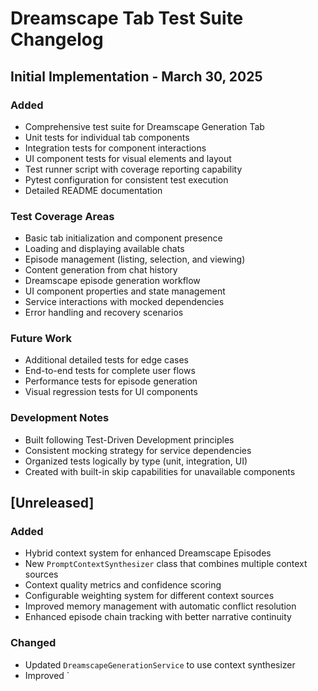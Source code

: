 # Dreamscape Tab Test Suite Changelog

## Initial Implementation - March 30, 2025

### Added
- Comprehensive test suite for Dreamscape Generation Tab
- Unit tests for individual tab components
- Integration tests for component interactions
- UI component tests for visual elements and layout
- Test runner script with coverage reporting capability
- Pytest configuration for consistent test execution
- Detailed README documentation

### Test Coverage Areas
- Basic tab initialization and component presence
- Loading and displaying available chats
- Episode management (listing, selection, and viewing)
- Content generation from chat history
- Dreamscape episode generation workflow
- UI component properties and state management
- Service interactions with mocked dependencies
- Error handling and recovery scenarios

### Future Work
- Additional detailed tests for edge cases
- End-to-end tests for complete user flows
- Performance tests for episode generation
- Visual regression tests for UI components

### Development Notes
- Built following Test-Driven Development principles
- Consistent mocking strategy for service dependencies
- Organized tests logically by type (unit, integration, UI)
- Created with built-in skip capabilities for unavailable components

## [Unreleased]

### Added
- Hybrid context system for enhanced Dreamscape Episodes
- New `PromptContextSynthesizer` class that combines multiple context sources
- Context quality metrics and confidence scoring
- Configurable weighting system for different context sources
- Improved memory management with automatic conflict resolution
- Enhanced episode chain tracking with better narrative continuity

### Changed
- Updated `DreamscapeGenerationService` to use context synthesizer
- Improved `